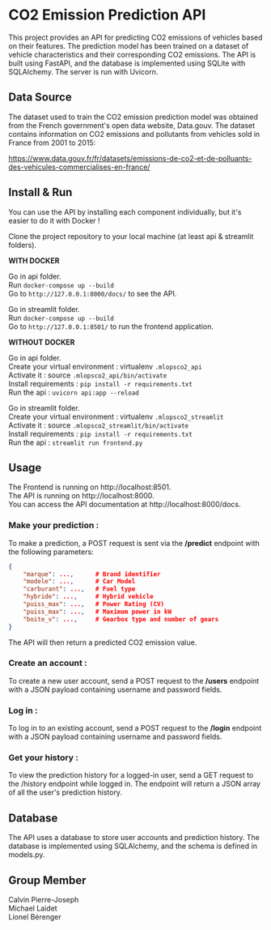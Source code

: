# CO2 Emission Prediction API
This project provides an API for predicting CO2 emissions of vehicles based on their features. The prediction model has been trained on a dataset of vehicle characteristics and their corresponding CO2 emissions. The API is built using FastAPI, and the database is implemented using SQLite with SQLAlchemy. The server is run with Uvicorn.

## Data Source
The dataset used to train the CO2 emission prediction model was obtained from the French government's open data website, Data.gouv. The dataset contains information on CO2 emissions and pollutants from vehicles sold in France from 2001 to 2015:

https://www.data.gouv.fr/fr/datasets/emissions-de-co2-et-de-polluants-des-vehicules-commercialises-en-france/

## Install & Run
You can use the API by installing each component individually, but it's easier to do it with Docker !

Clone the project repository to your local machine (at least api & streamlit folders).

**WITH DOCKER**

Go in api folder.<br/>
Run `docker-compose up --build`<br/>
Go to `http://127.0.0.1:8000/docs/` to see the API.

Go in streamlit folder.<br/>
Run `docker-compose up --build`<br/>
Go to `http://127.0.0.1:8501/` to run the frontend application.

**WITHOUT DOCKER**

Go in api folder.<br/>
Create your virtual environment : virtualenv `.mlopsco2_api`<br/>
Activate it : source `.mlopsco2_api/bin/activate`<br/>
Install requirements : `pip install -r requirements.txt`<br/>
Run the api : `uvicorn api:app --reload`

Go in streamlit folder.<br/>
Create your virtual environment : virtualenv `.mlopsco2_streamlit`<br/>
Activate it : source `.mlopsco2_streamlit/bin/activate`<br/>
Install requirements : `pip install -r requirements.txt`<br/>
Run the api : `streamlit run frontend.py`

## Usage

The Frontend is running on http://localhost:8501.<br/>
The API is running on http://localhost:8000.<br/>
You can access the API documentation at http://localhost:8000/docs.

### Make your prediction : 
To make a prediction, a POST request is sent via the **/predict** endpoint with the following parameters:

```JSON
{
    "marque": ...,      # Brand identifier
    "modele": ...,      # Car Model
    "carburant": ...,   # Fuel type 
    "hybride": ...,     # Hybrid vehicle
    "puiss_max": ...,   # Power Rating (CV)
    "puiss_max": ...,   # Maximum power in kW
    "boite_v": ...,     # Gearbox type and number of gears
}
```

The API will then return a predicted CO2 emission value.

### Create an account : 
To create a new user account, send a POST request to the **/users** endpoint with a JSON payload containing username and password fields.

### Log in : 
To log in to an existing account, send a POST request to the **/login** endpoint with a JSON payload containing username and password fields.

### Get your history : 
To view the prediction history for a logged-in user, send a GET request to the /history endpoint while logged in. The endpoint will return a JSON array of all the user's prediction history.

## Database
The API uses a database to store user accounts and prediction history. The database is implemented using SQLAlchemy, and the schema is defined in models.py.

## Group Member

Calvin Pierre-Joseph<br>
Michael Laidet<br>
Lionel Bérenger<br>

